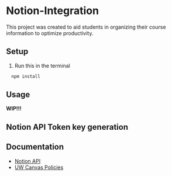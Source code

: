 # Notion-Integration
This project was created to aid students in organizing their course information to optimize productivity.

## Setup
1. Run this in the terminal
```bash
  npm install
```

## Usage

**WIP!!!**  

## Notion API Token key generation



## Documentation
- [Notion API](https://developers.notion.com/docs/getting-started)
- [UW Canvas Policies](https://itconnect.uw.edu/tools-services-support/teaching-learning/canvas/canvas-policies/)
